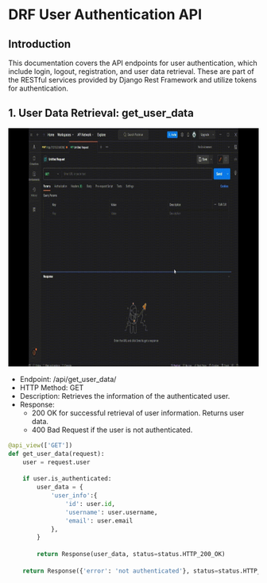 # DRF User Authentication API

## Introduction
This documentation covers the API endpoints for user authentication, which include login, logout, registration, and user data retrieval. These are part of the RESTful services provided by Django Rest Framework and utilize tokens for authentication.

## 1. User Data Retrieval: get_user_data
<img src="screenshots/user.gif" width="960" height="480">

- Endpoint: /api/get_user_data/
- HTTP Method: GET
- Description: Retrieves the information of the authenticated user.
- Response:
  - 200 OK for successful retrieval of user information. Returns user data.
  - 400 Bad Request if the user is not authenticated.
 
```python
@api_view(['GET'])
def get_user_data(request):
    user = request.user

    if user.is_authenticated:
        user_data = {
            'user_info':{
                'id': user.id,
                'username': user.username,
                'email': user.email
            },
        }

        return Response(user_data, status=status.HTTP_200_OK)

    return Response({'error': 'not authenticated'}, status=status.HTTP_400_BAD_REQUEST)
```
